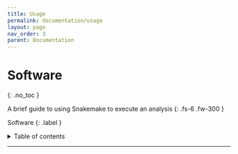 ```yaml
---
title: Usage
permalink: documentation/usage
layout: page
nav_order: 3
parent: Documentation
---
```


# Software
{: .no_toc }

A brief guide to using Snakemake to execute an analysis
{: .fs-6 .fw-300 }

Software
{: .label }



<details markdown="block">
  <summary>
    Table of contents
  </summary>
  {: .text-delta }
1. TOC
{:toc}
</details>

---